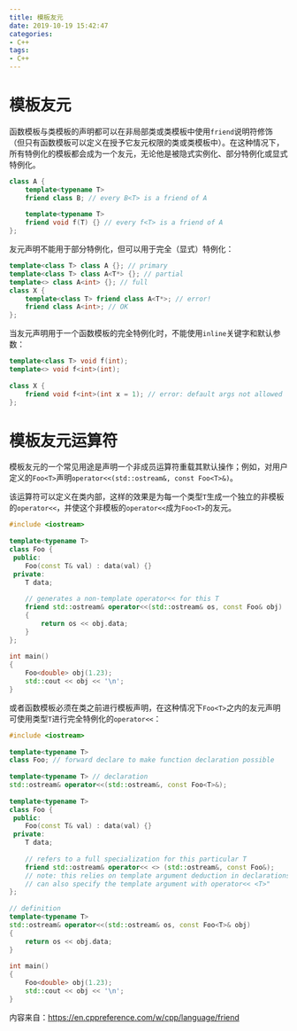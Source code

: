 ```yaml
---
title: 模板友元
date: 2019-10-19 15:42:47
categories:
- C++
tags:
- C++
---
```


# 模板友元

函数模板与类模板的声明都可以在非局部类或类模板中使用`friend`说明符修饰（但只有函数模板可以定义在授予它友元权限的类或类模板中）。在这种情况下，所有特例化的模板都会成为一个友元，无论他是被隐式实例化、部分特例化或显式特例化。

```c++
class A {
    template<typename T>
    friend class B; // every B<T> is a friend of A
 
    template<typename T>
    friend void f(T) {} // every f<T> is a friend of A
};
```

友元声明不能用于部分特例化，但可以用于完全（显式）特例化：

```c++
template<class T> class A {}; // primary
template<class T> class A<T*> {}; // partial
template<> class A<int> {}; // full
class X {
    template<class T> friend class A<T*>; // error!
    friend class A<int>; // OK
};
```

当友元声明用于一个函数模板的完全特例化时，不能使用`inline`关键字和默认参数：

```c++
template<class T> void f(int);
template<> void f<int>(int);
 
class X {
    friend void f<int>(int x = 1); // error: default args not allowed
};
```

# 模板友元运算符

模板友元的一个常见用途是声明一个非成员运算符重载其默认操作；例如，对用户定义的`Foo<T>`声明`operator<<(std::ostream&, const Foo<T>&)`。

该运算符可以定义在类内部，这样的效果是为每一个类型`T`生成一个独立的非模板的`operator<<`，并使这个非模板的`operator<<`成为`Foo<T>`的友元。

```c++
#include <iostream>
 
template<typename T>
class Foo {
 public:
    Foo(const T& val) : data(val) {}
 private:
    T data;
 
    // generates a non-template operator<< for this T
    friend std::ostream& operator<<(std::ostream& os, const Foo& obj)
    {
        return os << obj.data;
    }
};
 
int main()
{
    Foo<double> obj(1.23);
    std::cout << obj << '\n';
}
```

或者函数模板必须在类之前进行模板声明，在这种情况下`Foo<T>`之内的友元声明可使用类型`T`进行完全特例化的`operator<<`：

```c++
#include <iostream>
 
template<typename T>
class Foo; // forward declare to make function declaration possible
 
template<typename T> // declaration
std::ostream& operator<<(std::ostream&, const Foo<T>&);
 
template<typename T>
class Foo {
 public:
    Foo(const T& val) : data(val) {}
 private:
    T data;
 
    // refers to a full specialization for this particular T 
    friend std::ostream& operator<< <> (std::ostream&, const Foo&);
    // note: this relies on template argument deduction in declarations
    // can also specify the template argument with operator<< <T>"
};
 
// definition
template<typename T>
std::ostream& operator<<(std::ostream& os, const Foo<T>& obj)
{
    return os << obj.data;
}
 
int main()
{
    Foo<double> obj(1.23);
    std::cout << obj << '\n';
}
```





内容来自：https://en.cppreference.com/w/cpp/language/friend

